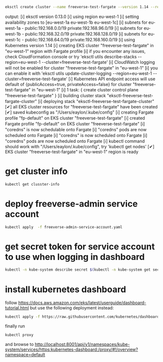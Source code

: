 ```bash
eksctl create cluster --name freeverse-test-fargate --version 1.14 --region eu-west-1 --fargate --profile eaylon-freeverse
```
output:
[ℹ]  eksctl version 0.13.0
[ℹ]  using region eu-west-1
[ℹ]  setting availability zones to [eu-west-1a eu-west-1b eu-west-1c]
[ℹ]  subnets for eu-west-1a - public:192.168.0.0/19 private:192.168.96.0/19
[ℹ]  subnets for eu-west-1b - public:192.168.32.0/19 private:192.168.128.0/19
[ℹ]  subnets for eu-west-1c - public:192.168.64.0/19 private:192.168.160.0/19
[ℹ]  using Kubernetes version 1.14
[ℹ]  creating EKS cluster "freeverse-test-fargate" in "eu-west-1" region with Fargate profile
[ℹ]  if you encounter any issues, check CloudFormation console or try 'eksctl utils describe-stacks --region=eu-west-1 --cluster=freeverse-test-fargate'
[ℹ]  CloudWatch logging will not be enabled for cluster "freeverse-test-fargate" in "eu-west-1"
[ℹ]  you can enable it with 'eksctl utils update-cluster-logging --region=eu-west-1 --cluster=freeverse-test-fargate'
[ℹ]  Kubernetes API endpoint access will use default of {publicAccess=true, privateAccess=false} for cluster "freeverse-test-fargate" in "eu-west-1"
[ℹ]  1 task: { create cluster control plane "freeverse-test-fargate" }
[ℹ]  building cluster stack "eksctl-freeverse-test-fargate-cluster"
[ℹ]  deploying stack "eksctl-freeverse-test-fargate-cluster"
[✔]  all EKS cluster resources for "freeverse-test-fargate" have been created
[✔]  saved kubeconfig as "/Users/eaylon/.kube/config"
[ℹ]  creating Fargate profile "fp-default" on EKS cluster "freeverse-test-fargate"
[ℹ]  created Fargate profile "fp-default" on EKS cluster "freeverse-test-fargate"
[ℹ]  "coredns" is now schedulable onto Fargate
[ℹ]  "coredns" pods are now scheduled onto Fargate
[ℹ]  "coredns" is now scheduled onto Fargate
[ℹ]  "coredns" pods are now scheduled onto Fargate
[ℹ]  kubectl command should work with "/Users/eaylon/.kube/config", try 'kubectl get nodes'
[✔]  EKS cluster "freeverse-test-fargate" in "eu-west-1" region is ready

# get cluster info
```bash
kubectl get clusster-info
```

# deploy freeverse-admin service account
```bash
kubectl apply  -f freeverse-admin-service-account.yaml
```

# get secret token for service account to use when logging in dashboard
```bash
kubectl -n kube-system describe secret $(kubectl -n kube-system get secret | grep freeverse-admin | awk '{print $1}')
```

# install kubernetes dashboard
follow https://docs.aws.amazon.com/eks/latest/userguide/dashboard-tutorial.html
but use the following deployment instead:
```bash
kubectl apply -f https://raw.githubusercontent.com/kubernetes/dashboard/v1.10.1/src/deploy/recommended/kubernetes-dashboard.yaml
```
finally run
```bash
kubectl proxy
```
and browse to <http://localhost:8001/api/v1/namespaces/kube-system/services/https:kubernetes-dashboard:/proxy/#!/overview?namespace=default>
